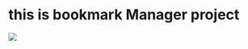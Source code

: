 # this is bookmark Manager project

![]([http://i.imgur.com/60bts.gif](https://github.com/usourabh/bookmark_Manager/blob/master/ScreenRecording2024-01-23at2.53.56PM-ezgif.com-video-to-gif-converter.gif)https://github.com/usourabh/bookmark_Manager/blob/master/ScreenRecording2024-01-23at2.53.56PM-ezgif.com-video-to-gif-converter.gif)
